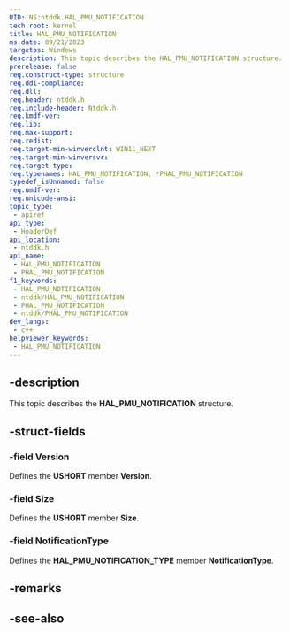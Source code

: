 ```yaml
---
UID: NS:ntddk.HAL_PMU_NOTIFICATION
tech.root: kernel
title: HAL_PMU_NOTIFICATION
ms.date: 09/21/2023
targetos: Windows
description: This topic describes the HAL_PMU_NOTIFICATION structure.
prerelease: false
req.construct-type: structure
req.ddi-compliance: 
req.dll: 
req.header: ntddk.h
req.include-header: Ntddk.h
req.kmdf-ver: 
req.lib: 
req.max-support: 
req.redist: 
req.target-min-winverclnt: WIN11_NEXT
req.target-min-winversvr: 
req.target-type: 
req.typenames: HAL_PMU_NOTIFICATION, *PHAL_PMU_NOTIFICATION
typedef_isUnnamed: false
req.umdf-ver: 
req.unicode-ansi: 
topic_type:
 - apiref
api_type:
 - HeaderDef
api_location:
 - ntddk.h
api_name:
 - HAL_PMU_NOTIFICATION
 - PHAL_PMU_NOTIFICATION
f1_keywords:
 - HAL_PMU_NOTIFICATION
 - ntddk/HAL_PMU_NOTIFICATION
 - PHAL_PMU_NOTIFICATION
 - ntddk/PHAL_PMU_NOTIFICATION
dev_langs:
 - c++
helpviewer_keywords:
 - HAL_PMU_NOTIFICATION
---
```


## -description

This topic describes the **HAL_PMU_NOTIFICATION** structure.

## -struct-fields

### -field Version

Defines the **USHORT** member **Version**.

### -field Size

Defines the **USHORT** member **Size**.

### -field NotificationType

Defines the **HAL_PMU_NOTIFICATION_TYPE** member **NotificationType**.

## -remarks

## -see-also
